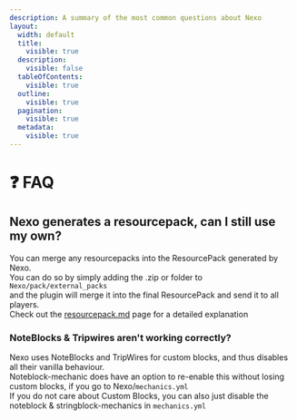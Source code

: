 ```yaml
---
description: A summary of the most common questions about Nexo
layout:
  width: default
  title:
    visible: true
  description:
    visible: false
  tableOfContents:
    visible: true
  outline:
    visible: true
  pagination:
    visible: true
  metadata:
    visible: true
---
```


# ❓ FAQ

## Nexo generates a resourcepack, can I still use my own?

You can merge any resourcepacks into the ResourcePack generated by Nexo.\
You can do so by simply adding the .zip or folder to `Nexo/pack/external_packs`\
and the plugin will merge it into the final ResourcePack and send it to all players.\
Check out the [resourcepack.md](../configuration/resourcepack.md "mention") page for a detailed explanation

### NoteBlocks & Tripwires aren't working correctly?

Nexo uses NoteBlocks and TripWires for custom blocks, and thus disables all their vanilla behaviour.\
Noteblock-mechanic does have an option to re-enable this without losing custom blocks, if you go to Nexo/`mechanics.yml`\
If you do not care about Custom Blocks, you can also just disable the noteblock & stringblock-mechanics in `mechanics.yml`
